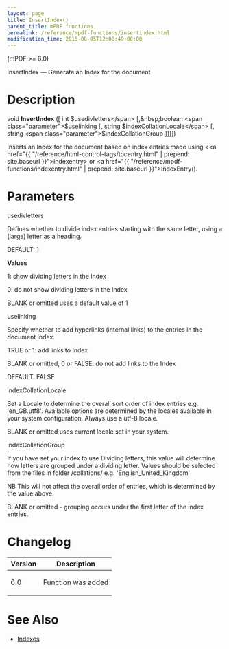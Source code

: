 ```yaml
---
layout: page
title: InsertIndex()
parent_title: mPDF functions
permalink: /reference/mpdf-functions/insertindex.html
modification_time: 2015-08-05T12:00:49+00:00
---
```


(mPDF &gt;= 6.0)

InsertIndex — Generate an Index for the document

# Description

void <b>InsertIndex</b> ([ int <span class="parameter">$usedivletters</span> [,&nbsp;boolean <span class="parameter">$uselinking</span> [, string <span class="parameter">$indexCollationLocale</span> [, string <span class="parameter">$indexCollationGroup</span> ]]]])

Inserts an Index for the document based on index entries made using &lt;<a href="{{ "/reference/html-control-tags/tocentry.html" | prepend: site.baseurl }}">indexentry</a>&gt; or <a href="{{ "/reference/mpdf-functions/indexentry.html" | prepend: site.baseurl }}">IndexEntry()</a>.

# Parameters

<span class="parameter">usedivletters</span>

Defines whether to divide index entries starting with the same letter, using a (large) letter as a heading.

<span class="smallblock">DEFAULT</span>: 1

<b>Values</b>

1: show dividing letters in the Index

0: do not show dividing letters in the Index

<span class="smallblock">BLANK</span>&nbsp;or omitted uses a default value of 1

<span class="parameter">uselinking</span>

Specify whether to add hyperlinks (internal links) to the entries in the document Index.

<span class="smallblock">TRUE</span> or 1: add links to Index 

<span class="smallblock">BLANK</span>&nbsp;or omitted, 0 or <span class="smallblock">FALSE</span>: do not add links to the Index

<span class="smallblock">DEFAULT</span>: <span class="smallblock">FALSE</span>

<span class="parameter"><span class="parameter">indexCollationLocale</span> </span>

Set a Locale to determine the overall sort order of index entries e.g. 'en_GB.utf8'. Available options are determined by the locales available in your system configuration. Always use a utf-8 locale.

<span class="smallblock">BLANK</span>&nbsp;or omitted uses current locale set in your system.

<span class="parameter"><span class="parameter">indexCollationGroup</span> </span>

If you have set your index to use Dividing letters, this value will determine how letters are grouped under a dividing letter. Values should be selected from the files in folder <span class="filename">/collations/</span> e.g. 'English_United_Kingdom'

NB This will not affect the overall order of entries, which is determined by the value above.

<span class="smallblock">BLANK</span>&nbsp;or omitted - grouping occurs under the first letter of the index entries.

# Changelog

<table class="table"> <thead>
<tr> <th>Version</th><th>Description</th> </tr>
</thead> <tbody>
<tr>
<td>6.0</td>
<td>

Function was added

</td>
</tr>
</tbody> </table>

# See Also

<ul>
<li class="manual_boxlist"><a href="{{ "/what-else-can-i-do/index.html" | prepend: site.baseurl }}">Indexes</a></li>
</ul>
